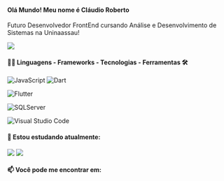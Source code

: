 #### Olá Mundo! Meu nome é Cláudio Roberto

Futuro Desenvolvedor FrontEnd cursando Análise e Desenvolvimento de Sistemas na Uninaassau!

<a href="https://visitorbadge.io/status?path=https%3A%2F%2Fgithub.com%2FKlaudio0707"><img src="https://api.visitorbadge.io/api/combined?path=https%3A%2F%2Fgithub.com%2FKlaudio0707&labelColor=%2337d67a&countColor=%23555555&style=flat&labelStyle=upper" /></a>

<div style="width: max-content;">

#### 👨‍💻 Linguagens - Frameworks - Tecnologias - Ferramentas  🛠


![JavaScript](https://img.shields.io/badge/JavaScript-%23EFD81D?style=flat-square&labelColor=%23414141&logo=javascript&logoColor=white)
![Dart](https://img.shields.io/badge/Dart-%232AAEE9?style=flat-square&labelColor=%23414141&logo=dart&logoColor=white)</div>


![Flutter](https://img.shields.io/badge/Flutter-%23055595?style=flat-square&labelColor=%23414141&logo=flutter&logoColor=white)</div>

![SQLServer](https://img.shields.io/badge/SQLServer-%23DB2A20.svg?style=flat-square&labelColor=%23414141&logo=microsoftsqlserver&logoColor=white)



![Visual Studio Code](https://img.shields.io/badge/Visual%20Studio%20Code-%232D9EEA?style=flat-square&labelColor=%23414141&logo=visual-studio-code&logoColor=white)


#### 🌱 Estou estudando atualmente:
<div>
<img src="https://img.shields.io/badge/TypeScript-%232F74C0?style=flat-square&labelColor=%23414141&logo=typescript&logoColor=white" />
<img src="https://img.shields.io/badge/Angular-%23DE3641?style=flat-square&labelColor=%23414141&logo=angular&logoColor=white" />

</div>

#### 📫 Você pode me encontrar em:

